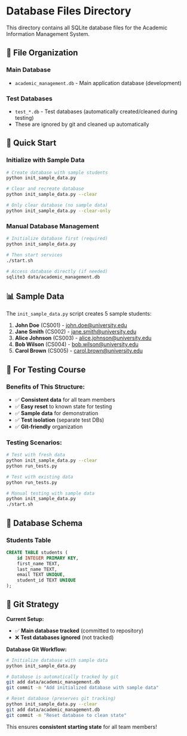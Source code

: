 # Database Files Directory

This directory contains all SQLite database files for the Academic Information Management System.

## 📂 File Organization

### **Main Database**
- `academic_management.db` - Main application database (development)

### **Test Databases** 
- `test_*.db` - Test databases (automatically created/cleaned during testing)
- These are ignored by git and cleaned up automatically

## 🚀 **Quick Start**

### **Initialize with Sample Data**
```bash
# Create database with sample students
python init_sample_data.py

# Clear and recreate database
python init_sample_data.py --clear

# Only clear database (no sample data)  
python init_sample_data.py --clear-only
```

### **Manual Database Management**
```bash
# Initialize database first (required)
python init_sample_data.py

# Then start services 
./start.sh

# Access database directly (if needed)
sqlite3 data/academic_management.db
```

## 📊 **Sample Data**

The `init_sample_data.py` script creates 5 sample students:

1. **John Doe** (CS001) - john.doe@university.edu
2. **Jane Smith** (CS002) - jane.smith@university.edu  
3. **Alice Johnson** (CS003) - alice.johnson@university.edu
4. **Bob Wilson** (CS004) - bob.wilson@university.edu
5. **Carol Brown** (CS005) - carol.brown@university.edu

## 🔧 **For Testing Course**

### **Benefits of This Structure:**
- ✅ **Consistent data** for all team members
- ✅ **Easy reset** to known state for testing
- ✅ **Sample data** for demonstration
- ✅ **Test isolation** (separate test DBs)
- ✅ **Git-friendly** organization

### **Testing Scenarios:**
```bash
# Test with fresh data
python init_sample_data.py --clear
python run_tests.py

# Test with existing data
python run_tests.py

# Manual testing with sample data
python init_sample_data.py
./start.sh
```

## 📝 **Database Schema**

### **Students Table**
```sql
CREATE TABLE students (
    id INTEGER PRIMARY KEY,
    first_name TEXT,
    last_name TEXT, 
    email TEXT UNIQUE,
    student_id TEXT UNIQUE
);
```

## 🎯 **Git Strategy**

**Current Setup:**
- ✅ **Main database tracked** (committed to repository)
- ❌ **Test databases ignored** (not tracked)

**Database Git Workflow:**
```bash
# Initialize database with sample data
python init_sample_data.py

# Database is automatically tracked by git
git add data/academic_management.db
git commit -m "Add initialized database with sample data"

# Reset database (preserves git tracking)
python init_sample_data.py --clear
git add data/academic_management.db
git commit -m "Reset database to clean state"
```

This ensures **consistent starting state** for all team members!
